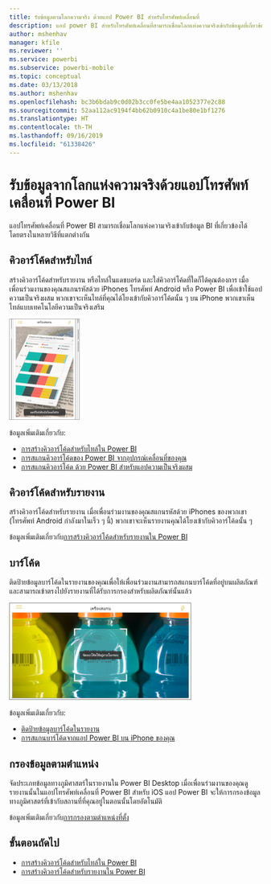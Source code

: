 ```yaml
---
title: รับข้อมูลตามโลกความจริง ด้วยแอป Power BI สำหรับโทรศัพท์เคลื่อนที่
description: แอป power BI สำหรับโทรศัพท์เคลื่อนที่สามารถเชื่อมโลกแห่งความจริงเข้ากับข้อมูลที่เกี่ยวข้องกับ BI ได้โดยตรง โดยไม่ต้องใช้การค้นหา
author: mshenhav
manager: kfile
ms.reviewer: ''
ms.service: powerbi
ms.subservice: powerbi-mobile
ms.topic: conceptual
ms.date: 03/13/2018
ms.author: mshenhav
ms.openlocfilehash: bc3b6bdab9c0d02b3cc0fe5be4aa1052377e2c88
ms.sourcegitcommit: 52aa112ac9194f4bb62b0910c4a1be80e1bf1276
ms.translationtype: HT
ms.contentlocale: th-TH
ms.lasthandoff: 09/16/2019
ms.locfileid: "61338426"
---
```

# <a name="get-data-from-the-real-world-with-the-power-bi-mobile-apps"></a>รับข้อมูลจากโลกแห่งความจริงด้วยแอปโทรศัพท์เคลื่อนที่ Power BI
แอปโทรศัพท์เคลื่อนที่ Power BI สามารถเชื่อมโลกแห่งความจริงเข้ากับข้อมูล BI ที่เกี่ยวข้องได้โดยตรงในหลายวิธีที่แตกต่างกัน 

## <a name="qr-codes-for-tiles"></a>คิวอาร์โค้ดสำหรับไทล์
สร้างคิวอาร์โค้ดสำหรับรายงาน หรือไทล์ในแดชบอร์ด และใส่คิวอาร์โค้ดที่ใดก็ได้คุณต้องการ เมื่อเพื่อนร่วมงานของคุณสแกนรหัสด้วย iPhones โทรศัพท์ Android หรือ Power BI เพื่อเข้าใช้แอปความเป็นจริงผสม พวกเขาจะเห็นไทล์ที่คุณได้โยงเข้ากับคิวอาร์โค้ดนั้น ๆ บน iPhone พวกเขาเห็นไทล์แบบเทคโนโลยีความเป็นจริงเสริม

![คิวอาร์โค้ด](./media/mobile-apps-data-in-real-world-context/power-bi-ios-qr-ar-scanner-small.png)

ข้อมูลเพิ่มเติมเกี่ยวกับ:

* [การสร้างคิวอาร์โค้ดสำหรับไทล์ใน Power BI](../../service-create-qr-code-for-tile.md)
* [การสแกนคิวอาร์โค้ดของ Power BI จากอุปกรณ์เคลื่อนที่ของคุณ](mobile-apps-qr-code.md)
* [การสแกนคิวอาร์โค้ด ด้วย Power BI สำหรับแอปความเป็นจริงผสม](mobile-mixed-reality-app.md#scan-a-report-qr-code-in-holographic-view)

## <a name="qr-codes-for-reports"></a>คิวอาร์โค้ดสำหรับรายงาน
สร้างคิวอาร์โค้ดสำหรับรายงาน  เมื่อเพื่อนร่วมงานของคุณสแกนรหัสด้วย iPhones ของพวกเขา (โทรศัพท์ Android กำลังมาในเร็ว ๆ นี้) พวกเขาจะเห็นรายงานคุณได้โยงเข้ากับคิวอาร์โค้ดนั้น ๆ 

ข้อมูลเพิ่มเติมเกี่ยวกับ[การสร้างคิวอาร์โค้ดสำหรับรายงานใน Power BI](../../service-create-qr-code-for-report.md)

## <a name="barcodes"></a>บาร์โค้ด
ติดป้ายข้อมูลบาร์โค้ดในรายงานของคุณเพื่อให้เพื่อนร่วมงานสามารถสแกนบาร์โค้ดที่อยู่บนผลิตภัณฑ์ และสามารถเข้าตรงไปยังรายงานที่ได้รับการกรองสำหรับผลิตภัณฑ์นั้นแล้ว

![บาร์โค้ด](./media/mobile-apps-data-in-real-world-context/power-bi-barcode-scanner.png)

ข้อมูลเพิ่มเติมเกี่ยวกับ:

* [ติดป้ายข้อมูลบาร์โค้ดในรายงาน](../../desktop-mobile-barcodes.md)
* [การสแกนบาร์โค้ดจากแอป Power BI บน iPhone ของคุณ](mobile-apps-scan-barcode-iphone.md)

## <a name="filter-by-location"></a>กรองข้อมูลตามตำแหน่ง
จัดประเภทข้อมูลทางภูมิศาสตร์ในรายงานใน Power BI Desktop เมื่อเพื่อนร่วมงานของคุณดูรายงานนั้นในแอปโทรศัพท์เคลื่อนที่ Power BI สำหรับ iOS แอป Power BI จะให้การกรองข้อมูลทางภูมิศาสตร์ที่เข้ากับสถานที่ที่คุณอยู่ในตอนนั้นโดยอัตโนมัติ

ข้อมูลเพิ่มเติมเกี่ยวกับ[การกรองตามตำแหน่งที่ตั้ง](mobile-apps-geographic-filtering.md)

## <a name="next-steps"></a>ขั้นตอนถัดไป
* [การสร้างคิวอาร์โค้ดสำหรับไทล์ใน Power BI](../../service-create-qr-code-for-tile.md)
* [การสร้างคิวอาร์โค้ดสำหรับรายงานใน Power BI](../../service-create-qr-code-for-report.md)

